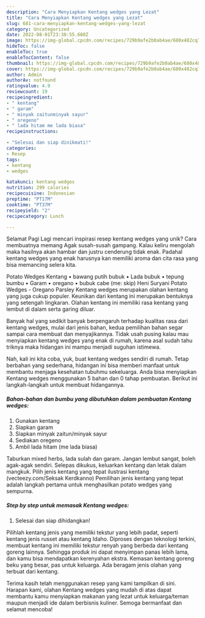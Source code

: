 ```yaml
---
description: "Cara Menyiapkan Kentang wedges yang Lezat"
title: "Cara Menyiapkan Kentang wedges yang Lezat"
slug: 681-cara-menyiapkan-kentang-wedges-yang-lezat
category: Uncategorized
date: 2022-08-01T23:30:55.608Z
image: https://img-global.cpcdn.com/recipes/729b9afe2b0ab4ae/680x482cq70/kentang-wedges-foto-resep-utama.jpg
hideToc: false
enableToc: true
enableTocContent: false
thumbnail: https://img-global.cpcdn.com/recipes/729b9afe2b0ab4ae/680x482cq70/kentang-wedges-foto-resep-utama.jpg
cover: https://img-global.cpcdn.com/recipes/729b9afe2b0ab4ae/680x482cq70/kentang-wedges-foto-resep-utama.jpg
author: Admin
authorAv: notfound
ratingvalue: 4.9
reviewcount: 19
recipeingredient:
- " kentang"
- " garam"
- " minyak zaitunminyak sayur"
- " oregeno"
- " lada hitam me lada biasa"
recipeinstructions:

- "Selesai dan siap dinikmati!"
categories:
- Resep
tags:
- kentang
- wedges

katakunci: kentang wedges 
nutrition: 299 calories
recipecuisine: Indonesian
preptime: "PT17M"
cooktime: "PT37M"
recipeyield: "2"
recipecategory: Lunch

---
```



Selamat Pagi Lagi mencari inspirasi resep kentang wedges yang unik? Cara membuatnya memang Agak susah-susah gampang. Kalau keliru mengolah maka hasilnya akan hambar dan justru cenderung tidak enak. Padahal kentang wedges yang enak harusnya kan memiliki aroma dan cita rasa yang bisa memancing selera kita.


Potato Wedges Kentang • bawang putih bubuk • Lada bubuk • tepung bumbu • Garam • oregano • bubuk cabe (me: skip) Heni Suryani Potato Wedges - Oregano Parsley Kentang wedges merupakan olahan kentang yang juga cukup populer. Keunikan dari kentang ini merupakan bentuknya yang setengah lingkaran. Olahan kentang ini memiliki rasa kentang yang lembut di dalam serta garing diluar.

Banyak hal yang sedikit banyak berpengaruh terhadap kualitas rasa dari kentang wedges, mulai dari jenis bahan, kedua pemilihan bahan segar sampai cara membuat dan menyajikannya. Tidak usah pusing kalau mau menyiapkan kentang wedges yang enak di rumah, karena asal sudah tahu triknya maka hidangan ini mampu menjadi suguhan istimewa.


Nah, kali ini kita coba, yuk, buat kentang wedges sendiri di rumah. Tetap berbahan yang sederhana, hidangan ini bisa memberi manfaat untuk membantu menjaga kesehatan tubuhmu sekeluarga. Anda bisa menyiapkan Kentang wedges menggunakan 5 bahan dan 0 tahap pembuatan. Berikut ini langkah-langkah untuk membuat hidangannya.

<!--inarticleads1-->

##### Bahan-bahan dan bumbu yang dibutuhkan dalam pembuatan Kentang wedges:

1. Gunakan  kentang
1. Siapkan  garam
1. Siapkan  minyak zaitun/minyak sayur
1. Sediakan  oregeno
1. Ambil  lada hitam (me lada biasa)


Taburkan mixed herbs, lada sulah dan garam. Jangan lembut sangat, boleh agak-agak sendiri. Selepas dikukus, keluarkan kentang dan letak dalam mangkuk. Pilih jenis kentang yang tepat ilustrasi kentang (vecteezy.com/Seksak Kerdkanno) Pemilihan jenis kentang yang tepat adalah langkah pertama untuk menghasilkan potato wedges yang sempurna. 

<!--inarticleads2-->

##### Step by step untuk memasak Kentang wedges:


1. Selesai dan siap dihidangkan!

Pilihlah kentang jenis yang memiliki tekstur yang lebih padat, seperti kentang jenis russet atau kentang Idaho. Diproses dengan teknologi terkini, membuat kentang ini memiliki tekstur renyah yang berbeda dari kentang goreng lainnya. Sehingga produk ini dapat menyimpan panas lebih lama, dan kamu bisa mendapatkan kerenyahan ekstra. Kemasan kentang goreng beku yang besar, pas untuk keluarga. Ada beragam jenis olahan yang terbuat dari kentang. 

Terima kasih telah menggunakan resep yang kami tampilkan di sini. Harapan kami, olahan Kentang wedges yang mudah di atas dapat membantu kamu menyiapkan makanan yang lezat untuk keluarga/teman maupun menjadi ide dalam berbisnis kuliner. Semoga bermanfaat dan selamat mencoba!
